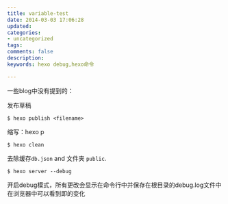 ```yaml
---
title: variable-test
date: 2014-03-03 17:06:28
updated: 
categories: 
- uncategorized
tags:
comments: false
description: 
keywords: hexo debug,hexo命令

---
```


<!--more-->

一些blog中没有提到的：

发布草稿

```
$ hexo publish <filename>
```

缩写：hexo p

```
$ hexo clean
```
去除缓存`db.json` and 文件夹 `public`.
```
$ hexo server --debug
```
开启debug模式，所有更改会显示在命令行中并保存在根目录的debug.log文件中
在浏览器中可以看到即的变化